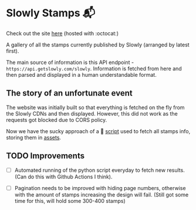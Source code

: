 # Slowly Stamps :mailbox_with_mail:

Check out the site [here](https://dvaruas.github.io/slowlystamps/) (hosted with
:octocat:)

A gallery of all the stamps currently published by Slowly (arranged by latest
first).

The main source of information is this API endpoint -
`https://api.getslowly.com/slowly`. Information is fetched from here and then
parsed and displayed in a human understandable format.

## The story of an unfortunate event

The website was initially built so that everything is fetched on the fly from
the Slowly CDNs and then displayed. However, this did not work as the requests
got blocked due to CORS policy.

Now we have the sucky approach of a :snake: [script](./src/pyservice/main.py)
used to fetch all stamps info, storing them in [assets](./static/assets/).

## TODO Improvements

* [ ] Automated running of the python script everyday to fetch new results. (Can
  do this with Github Actions I think).

* [ ] Pagination needs to be improved with hiding page numbers, otherwise with
  the amount of stamps increasing the design will fail. (Still got some time for
  this, will hold some 300-400 stamps)
